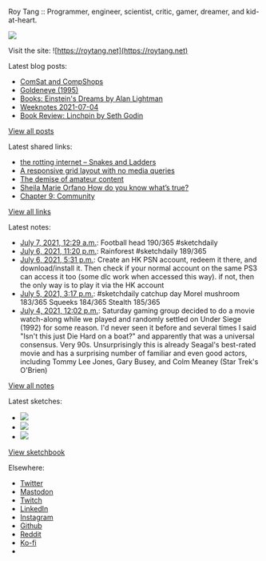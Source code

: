 Roy Tang :: Programmer, engineer, scientist, critic, gamer, dreamer, and kid-at-heart.

![](https://roytang.net/static/img/profile.jpg)

Visit the site: ![https://roytang.net](https://roytang.net)

Latest blog posts:

- [ComSat and CompShops](https://roytang.net/2021/07/comsat-and-compshops/)
- [Goldeneye (1995)](https://roytang.net/2021/07/goldeneye/)
- [Books: Einstein&#x27;s Dreams by Alan Lightman](https://roytang.net/2021/07/einsteins-dreams/)
- [Weeknotes 2021-07-04](https://roytang.net/2021/07/weeknotes-2021-07-04/)
- [Book Review: Linchpin by Seth Godin](https://roytang.net/2021/06/linchpin/)

[View all posts](https://roytang.net/blog)

Latest shared links:

- [the rotting internet – Snakes and Ladders](https://roytang.net/2021/07/the-rotting-internet-snakes-and-ladders/)
- [A responsive grid layout with no media queries](https://roytang.net/2021/06/a-responsive-grid-layout-with-no-media-queries/)
- [The demise of amateur content](https://roytang.net/2021/06/the-demise-of-amateur-content5-min-well-spent/)
- [Sheila Marie Orfano How do you know what’s true?](https://roytang.net/2021/06/sheila-marie-orfano-how-do-you-know-whats-true/)
- [Chapter 9: Community](https://roytang.net/2021/06/chapter-9-community/)

[View all links](https://roytang.net/links)

Latest notes:

- [July 7, 2021, 12:29 a.m.](https://roytang.net/2021/07/1412448553809551361/): Football head 190/365 #sketchdaily
- [July 6, 2021, 11:20 p.m.](https://roytang.net/2021/07/1412431336250380288/): Rainforest #sketchdaily 189/365
- [July 6, 2021, 5:31 p.m.](https://roytang.net/2021/07/h47y9vv/): Create an HK PSN account, redeem it there, and download/install it. Then check if your normal account on the same PS3 can access it too (some dlc work when accessed this way). if not, then the only way is to play it via the HK account
- [July 5, 2021, 3:17 p.m.](https://roytang.net/2021/07/1411947275169910786/): #sketchdaily catchup day Morel mushroom 183/365 Squeeks 184/365 Stealth 185/365
- [July 4, 2021, 12:02 p.m.](https://roytang.net/2021/07/cb5279cfdbc686e55eef33bd58e8aaeb/): Saturday gaming group decided to do a movie watch-along while we played and randomly settled on Under Siege (1992) for some reason. I&#x27;d never seen it before and several times I said &quot;Isn&#x27;t this just Die Hard on a boat?&quot; and apparently that was a universal consensus. Very 90s. Unsurprisingly this is already Seagal&#x27;s best-rated movie and has a surprising number of familiar and even good actors, including Tommy Lee Jones, Gary Busey, and Colm Meaney (Star Trek&#x27;s O&#x27;Brien)

[View all notes](https://roytang.net/notes)

Latest sketches:


- ![](https://roytang.net/media/cache/dc/4b/dc4b963845be7f15ce483d9c26f5e10d.jpg)
- ![](https://roytang.net/media/cache/ec/04/ec043ff83f0aab7b92b71696dfbbcbca.jpg)
- ![](https://roytang.net/media/cache/0c/63/0c63e327351424f3d92af3f07c4d78c1.jpg)

[View sketchbook](https://roytang.net/albums/sketchbook)


Elsewhere:

- [Twitter](https://twitter.com/roytang)
- [Mastodon](https://mastodon.technology/@roytang)
- [Twitch](https://twitch.tv/twitchyroy)
- [LinkedIn](https://www.linkedin.com/in/roytang)
- [Instagram](https://instagram.com/roytang0400)
- [Github](https://github.com/roytang)
- [Reddit](https://reddit.com/u/hungryroy)
- [Ko-fi](https://ko-fi.com/roytang)
- [](mailto:hello@roytang.net)